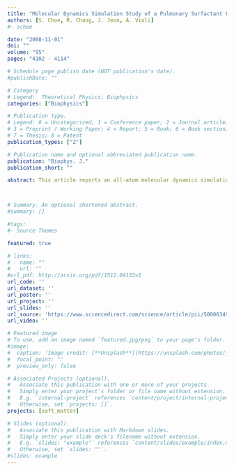 ```yaml
---
title: "Molecular Dynamics Simulation Study of a Pulmonary Surfactant Film Interacting with a Carbonaceous Nanoparticle"
authors: [S. Choe, R. Chang, J. Jeon, A. Violi]
#- schoe 

date: "2008-11-01"
doi: ""
volume: "95"
pages: "4102 - 4114"

# Schedule page publish date (NOT publication's date).
#publishDate: ""

# Category
# Legend:  Theoretical Physics; Biophysics
categories: ["Biophysics"]

# Publication type.
# Legend: 0 = Uncategorized; 1 = Conference paper; 2 = Journal article;
# 3 = Preprint / Working Paper; 4 = Report; 5 = Book; 6 = Book section;
# 7 = Thesis; 8 = Patent
publication_types: ["2"]

# Publication name and optional abbreviated publication name.
publication: "Biophys. J."
publication_short: ""

abstract: This article reports an all-atom molecular dynamics simulation to study a model pulmonary surfactant film interacting with a carbonaceous nanoparticle. The pulmonary surfactant is modeled as a dipalmitoylphosphatidylcholine monolayer with a peptide consisting of the first 25 residues from surfactant protein B. The nanoparticle model with a chemical formula C188H53 was generated using a computational code for combustion conditions. The nanoparticle has a carbon cage structure reminiscent of the buckyballs with open ends. A series of molecular-scale structural and dynamical properties of the surfactant film in the absence and presence of nanoparticle are analyzed, including radial distribution functions, mean-square displacements of lipids and nanoparticle, chain tilt angle, and the surfactant protein B peptide helix tilt angle. The results show that the nanoparticle affects the structure and packing of the lipids and peptide in the film, and it appears that the nanoparticle and peptide repel each other. The ability of the nanoparticle to translocate the surfactant film is one of the most important predictions of this study. The potential of mean force for dragging the particle through the film provides such information. The reported potential of mean force suggests that the nanoparticle can easily penetrate the monolayer but further translocation to the water phase is energetically prohibitive. The implication is that nanoparticles can interact with the lung surfactant, as supported by recent experimental data by Bakshi et al.



# Summary. An optional shortened abstract.
#summary: []

#tags:
#- Source Themes

featured: true

# links:
# - name: ""
#   url: ""
#url_pdf: http://arxiv.org/pdf/1512.04133v1
url_code: ''
url_dataset: ''
url_poster: ''
url_project: ''
url_slides: ''
url_source: 'https://www.sciencedirect.com/science/article/pii/S0006349508785503'
url_video: ''

# Featured image
# To use, add an image named `featured.jpg/png` to your page's folder. 
#image:
#  caption: 'Image credit: [**Unsplash**](https://unsplash.com/photos/jdD8gXaTZsc)'
#  focal_point: ""
#  preview_only: false

# Associated Projects (optional).
#   Associate this publication with one or more of your projects.
#   Simply enter your project's folder or file name without extension.
#   E.g. `internal-project` references `content/project/internal-project/index.md`.
#   Otherwise, set `projects: []`.
projects: [soft_matter]

# Slides (optional).
#   Associate this publication with Markdown slides.
#   Simply enter your slide deck's filename without extension.
#   E.g. `slides: "example"` references `content/slides/example/index.md`.
#   Otherwise, set `slides: ""`.
#slides: example
---
```




